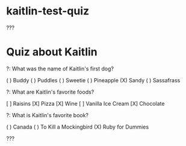 # kaitlin-test-quiz
???

# Quiz about Kaitlin

?: What was the name of Kaitlin's first dog?

( ) Buddy
( ) Puddles
( ) Sweetie
( ) Pineapple
(X) Sandy
( ) Sassafrass

?: What are Kaitlin's favorite foods?

[ ] Raisins
[X] Pizza
[X] Wine
[ ] Vanilla Ice Cream
[X] Chocolate


?: What is Kaitlin's favorite book?

( ) Canada
( ) To Kill a Mockingbird
(X) Ruby for Dummies

???
